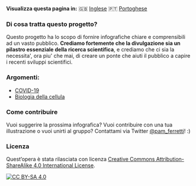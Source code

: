 **Visualizza questa pagina in:** 🇬🇧 [Inglese](../) 🇵🇹 [Portoghese](../pt/)

### Di cosa tratta questo progetto?

Questo progetto ha lo scopo di fornire infografiche chiare e comprensibili ad un vasto pubblico. 
**Crediamo fortemente che la divulgazione sia un pilastro essenziale della ricerca scientifica**, e crediamo che ci sia la necessita', ora piu' che mai, di creare un ponte che aiuti il pubblico a capire i recenti sviluppi scientifici. 

### Argomenti:

- [COVID-19](https://easy-infographics.github.io/COVID-19/it/)
- [Biologia della cellula](https://easy-infographics.github.io/Cell_Biology/it/)

### Come contribuire

Vuoi suggerire la prossima infografica? Vuoi contribuire con una tua illustrazione o vuoi unirti al gruppo? 
Contattami via Twitter [@pam_ferretti](https://twitter.com/pam_ferretti)! :)

### Licenza

Quest’opera è stata rilasciata con licenza 
[Creative Commons Attribution-ShareAlike 4.0 International License][cc-by-sa].

[![CC BY-SA 4.0][cc-by-sa-image]][cc-by-sa]

[cc-by-sa]: http://creativecommons.org/licenses/by-sa/4.0/
[cc-by-sa-image]: https://licensebuttons.net/l/by-sa/4.0/88x31.png
[cc-by-sa-shield]: https://img.shields.io/badge/License-CC%20BY--SA%204.0-lightgrey.svg
